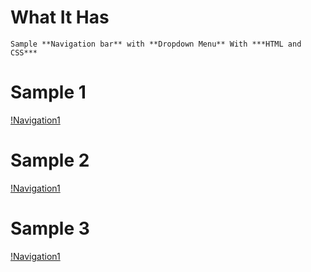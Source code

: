 # What It Has

	Sample **Navigation bar** with **Dropdown Menu** With ***HTML and CSS***
 
# Sample 1

[!Navigation1](./images/navigation1.png)

# Sample 2

[!Navigation1](./images/navigation2.png)

# Sample 3

[!Navigation1](./images/navigation3.png)
